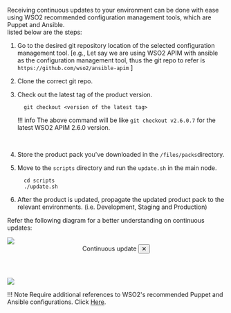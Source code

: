 
Receiving continuous updates to your environment can be done with ease using WSO2 recommended configuration management tools, which are Puppet and Ansible.<br>
listed below are the steps:

1. Go to the desired git repository location of the selected configuration management tool.
   [e.g., Let say we are using WSO2 APIM with ansible as the configuration management tool, thus the git repo to refer is `https://github.com/wso2/ansible-apim` ]
2. Clone the correct git repo.
3. Check out the latest tag of the product version.
   
      
         git checkout <version of the latest tag>
      

    !!! info
        The above command will be like ``git checkout v2.6.0.7`` for the latest WSO2 APIM 2.6.0 version.
<br>

4. Store the product pack you've downloaded in the `/files/packs`directory.<br>

5. Move to the `scripts` directory and run the `update.sh` in the main node.


         cd scripts
         ./update.sh
      

   
6.  After the product is updated, propagate the updated product pack to the relevant environments. (i.e. Development, Staging and Production)

  Refer the following diagram for a better understanding on continuous updates:

<a class="open-modal" data-open="modal1">
    <img src="../../assets/img/updates/continous-update.png">
</a>

<div class="modal" id="modal1" data-animation="">
    <div class="modal-dialog">
        <header class="modal-header">
            Continuous update <button class="close-modal" aria-label="close modal" data-close>✕</button>
        </header>
        <section class="modal-content">
             <img src="../../assets/img/updates/continous-update.png" style="max-width: 1200px">
        </section>
    </div>
</div>

!!! Note
    Require additional references to WSO2's recommended Puppet and Ansible configurations. Click [Here](../faq/#what-are-the-recommended-configuration-management-tools-to-deploy-configurations-to-client-nodes).

